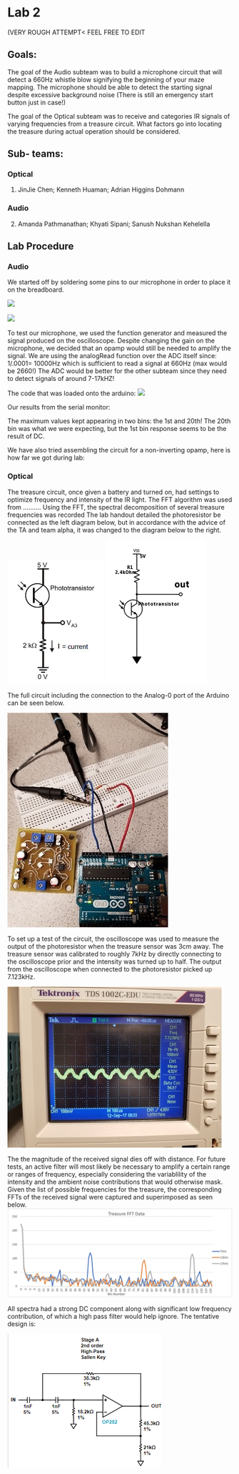 # Lab 2
(VERY ROUGH ATTEMPT< FEEL FREE TO EDIT
## Goals:
The goal of the Audio subteam was to build a microphone circuit that will detect a 660Hz whistle blow signifying the beginning of your maze mapping. The microphone should be able to detect the starting signal despite excessive background noise (There is still an emergency start button just in case!)

The goal of the Optical subteam was to receive and categories IR signals of varying frequencies from a treasure circuit. What factors go into locating the treasure during actual operation should be considered.

## Sub- teams:
### Optical 
1. JinJie Chen; Kenneth Huaman; Adrian Higgins Dohmann
### Audio
2. Amanda Pathmanathan; Khyati Sipani; Sanush Nukshan Kehelella

## Lab Procedure

### Audio
We started off by soldering some pins to our microphone in order to place it on the breadboard. 

![](./image/lab2/ScreenShot2017-09-16at12.57.48PM.png)       

![](./image/lab2/ScreenShot2017-09-16at12.57.59PM.png)

To test our microphone, we used the function generator and measured the signal produced on the oscilloscope. 
Despite changing the gain on the microphone, we decided that an opamp would still be needed to amplify the signal. 
We are using the analogRead function over the ADC itself since:
1/.0001= 10000Hz which is sufficient to read a signal at 660Hz (max would be 2660!)
The ADC would be better for the other subteam since they need to detect signals of around 7-17kHZ!

The code that was loaded onto the arduino:
![](./image/lab2/ScreenShot2017-09-16at12.57.10PM.png)

Our results from the serial monitor: 

The maximum values kept appearing in two bins: the 1st and 20th! The 20th bin was what we were expecting, but the 1st bin response seems to be the result of DC. 


We have also tried assembling the circuit for a non-inverting opamp, here is how far we got during lab:



### Optical
The treasure circuit, once given a battery and turned on, had settings to optimize frequency and intensity of the IR light.
The FFT algorithm was used from ..........
Using the FFT, the spectral decomposition of several treasure frequencies was recorded
The lab handout detailed the photoresistor be connected as the left diagram below, but in accordance with the advice of the TA and team alpha, it was changed to the diagram below to the right.

![](./image/lab2/orig.jpg)                  ![](./image/lab2/photocircuit.png)

The full circuit including the connection to the Analog-0 port of the Arduino can be seen below.

![](./image/lab2/2_1mod.jpg)

To set up a test of the circuit, the oscilloscope was used to measure the output of the photoresistor when the treasure sensor was 3cm away. The treasure sensor was calibrated to roughly 7kHz by directly connecting to the oscilloscope prior and the intensity was turned up to half. The output from the oscilloscope when connected to the photoresistor picked up 7.123kHz.

![](./image/lab2/2_2mod.jpg)

The the magnitude of the received signal dies off with distance. For future tests, an active filter will most likely be necessary to amplify a certain range or ranges of frequency, especially considering the variablility of the intensity and the ambient noise contributions that would otherwise mask. Given the list of possible frequencies for the treasure, the corresponding FFTs of the received signal were captured and superimposed as seen below.
![](./image/lab2/treas.jpg)

All spectra had a strong DC component along with significant low frequency contribution, of which a high pass filter would help ignore. The tentative design is: 

![](./image/lab2/filter.png)
